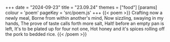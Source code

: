 +++
date = "2024-09-23"
title = "23.09.24"
themes = ["food"]
[params]
  colour = 'poem'
  pageKey = 'src/poem.js'
+++
{{< poem >}}
Crafting now a newly meal,
Borne from within another's mind,
Now sizzling, swaying in my hands,
The prove of taste calls forth more salt,
Halt! before an empty pan is left,
It's to be plated up for four not one,
Hot honey and it's spices rolling off the pork to bedded rice.
{{< /poem >}}